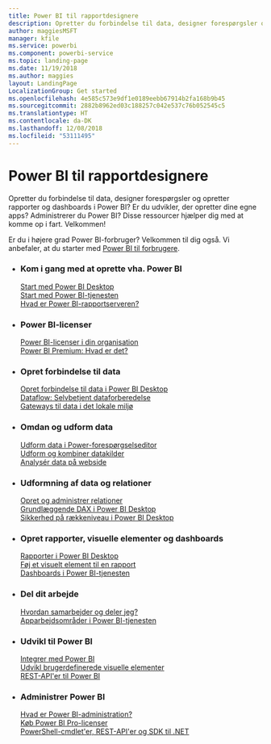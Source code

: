 ```yaml
---
title: Power BI til rapportdesignere
description: Opretter du forbindelse til data, designer forespørgsler og opretter rapporter og dashboards i Power BI? Er du udvikler, der opretter dine egne apps, eller Power BI-administrator?
author: maggiesMSFT
manager: kfile
ms.service: powerbi
ms.component: powerbi-service
ms.topic: landing-page
ms.date: 11/19/2018
ms.author: maggies
layout: LandingPage
LocalizationGroup: Get started
ms.openlocfilehash: 4e585c573e9df1e0189eebb67914b2fa168b9b45
ms.sourcegitcommit: 2882b8962ed03c188257c042e537c76b052545c5
ms.translationtype: HT
ms.contentlocale: da-DK
ms.lasthandoff: 12/08/2018
ms.locfileid: "53111495"
---
```

# <a name="power-bi-for-report-designers"></a>Power BI til rapportdesignere

Opretter du forbindelse til data, designer forespørgsler og opretter rapporter og dashboards i Power BI? Er du udvikler, der opretter dine egne apps? Administrerer du Power BI? Disse ressourcer hjælper dig med at komme op i fart. Velkommen!

Er du i højere grad Power BI-forbruger? Velkommen til dig også. Vi anbefaler, at du starter med [Power BI til forbrugere](consumer/power-bi-consumer-landing.md).

<ul class="panelContent cardsF"> 
              <li> 
                             <div class="cardSize"> 
                                           <div class="cardPadding"> 
                                                          <div class="card"> 
                                                                        <div class="cardText"> 
                                                                                      <h3>Kom i gang med at oprette vha. Power BI</h3> 
                                                                                      <p></p>
                                                                                            <a href="desktop-what-is-desktop.md">Start med Power BI Desktop</a><br/> 
                                                                                            <a href="power-bi-overview.md">Start med Power BI-tjenesten</a><br/> 
                                                                                            <a href="report-server/get-started.md">Hvad er Power BI-rapportserveren?</a>
                                                                        </div> 
                                                          </div> 
                                           </div> 
                             </div> 
              </li>
              <li> 
                             <div class="cardSize"> 
                                           <div class="cardPadding"> 
                                                          <div class="card"> 
                                                                        <div class="cardText"> 
                                                                                      <h3>Power BI-licenser</h3> 
                                                                                      <p></p>
                                                                                            <a href="service-admin-licensing-organization.md">Power BI-licenser i din organisation</a><br/> 
                                                                                            <a href="service-premium.md">Power BI Premium: Hvad er det?</a> 
                                                                        </div> 
                                                          </div> 
                                           </div> 
                             </div> 
              </li>
              <li> 
                             <div class="cardSize"> 
                                           <div class="cardPadding"> 
                                                          <div class="card"> 
                                                                        <div class="cardText"> 
                                                                                      <h3>Opret forbindelse til data</h3> 
                                                                                      <p></p>
                                                                                            <a href="desktop-quickstart-connect-to-data.md">Opret forbindelse til data i Power BI Desktop</a><br/> 
                                                                                            <a href="service-dataflows-overview.md">Dataflow: Selvbetjent dataforberedelse</a><br/> 
                                                                                            <a href="service-gateway-install.md">Gateways til data i det lokale miljø</a>
                                                                        </div> 
                                                          </div> 
                                           </div> 
                             </div> 
              </li>
              <li> 
                             <div class="cardSize"> 
                                           <div class="cardPadding"> 
                                                          <div class="card"> 
                                                                        <div class="cardText"> 
                                                                                      <h3>Omdan og udform data</h3> 
                                                                                      <p></p>
                                                                                            <a href="desktop-common-query-tasks.md">Udform data i Power-forespørgselseditor</a><br/> 
                                                                                            <a href="desktop-shape-and-combine-data.md">Udform og kombiner datakilder</a><br/> 
                                                                                            <a href="desktop-tutorial-importing-and-analyzing-data-from-a-web-page.md">Analysér data på webside</a>
                                                                        </div> 
                                                          </div> 
                                           </div> 
                             </div> 
              </li>
              <li> 
                             <div class="cardSize"> 
                                           <div class="cardPadding"> 
                                                          <div class="card"> 
                                                                       <div class="cardText"> 
                                                                                      <h3>Udformning af data og relationer</h3> 
                                                                                      <p></p>
                                                                                            <a href="desktop-create-and-manage-relationships.md">Opret og administrer relationer</a><br/>
                                                                                            <a href="desktop-quickstart-learn-dax-basics.md">Grundlæggende DAX i Power BI Desktop</a><br/> 
                                                                                            <a href="service-admin-rls.md">Sikkerhed på rækkeniveau i Power BI Desktop</a> 
                                                                        </div> 
                                                          </div> 
                                           </div> 
                             </div> 
              </li>
              <li> 
                             <div class="cardSize"> 
                                           <div class="cardPadding"> 
                                                          <div class="card"> 
                                                                        <div class="cardText"> 
                                                                                      <h3>Opret rapporter, visuelle elementer og dashboards</h3> 
                                                                                      <p></p>
                                                                                            <a href="desktop-report-view.md">Rapporter i Power BI Desktop</a><br/> 
                                                                                            <a href="power-bi-report-add-visualizations-i.md">Føj et visuelt element til en rapport</a><br/> 
                                                                                            <a href="service-dashboard-create.md">Dashboards i Power BI-tjenesten</a>
                                                                        </div> 
                                                          </div> 
                                           </div> 
                             </div> 
              </li>
              <li> 
                             <div class="cardSize"> 
                                           <div class="cardPadding"> 
                                                          <div class="card"> 
                                                                        <div class="cardText"> 
                                                                                      <h3>Del dit arbejde</h3> 
                                                                                      <p></p>
                                                                                            <a href="service-how-to-collaborate-distribute-dashboards-reports.md">Hvordan samarbejder og deler jeg?</a><br/>
                                                                                            <a href="service-create-workspaces.md">Apparbejdsområder i Power BI-tjenesten</a> 
                                                                        </div> 
                                                          </div> 
                                           </div> 
                             </div> 
              </li>
              <li> 
                             <div class="cardSize"> 
                                           <div class="cardPadding"> 
                                                          <div class="card"> 
                                                                        <div class="cardText"> 
                                                                                      <h3>Udvikl til Power BI</h3> 
                                                                                      <p></p>
                                                                                            <a href="developer/embedding.md">Integrer med Power BI</a><br/> 
                                                                                            <a href="developer/custom-visual-develop-tutorial.md">Udvikl brugerdefinerede visuelle elementer</a><br/> 
                                                                                            <a href="https://docs.microsoft.com/rest/api/power-bi">REST-API'er til Power BI</a>
                                                                        </div> 
                                                          </div> 
                                           </div> 
                             </div> 
              </li>
              <li> 
                             <div class="cardSize"> 
                                           <div class="cardPadding"> 
                                                          <div class="card"> 
                                                                        <div class="cardText"> 
                                                                                      <h3>Administrer Power BI</h3> 
                                                                                      <p></p>
                                                                                            <a href="service-admin-administering-power-bi-in-your-organization.md">Hvad er Power BI-administration?</a><br/> 
                                                                                            <a href="service-admin-purchasing-power-bi-pro.md">Køb Power BI Pro-licenser</a><br/>
                                                                                            <a href="service-admin-reference.md">PowerShell-cmdlet'er, REST-API'er og SDK til .NET</a>
                                                                        </div> 
                                                          </div> 
                                           </div> 
                             </div> 
              </li>
</ul>



